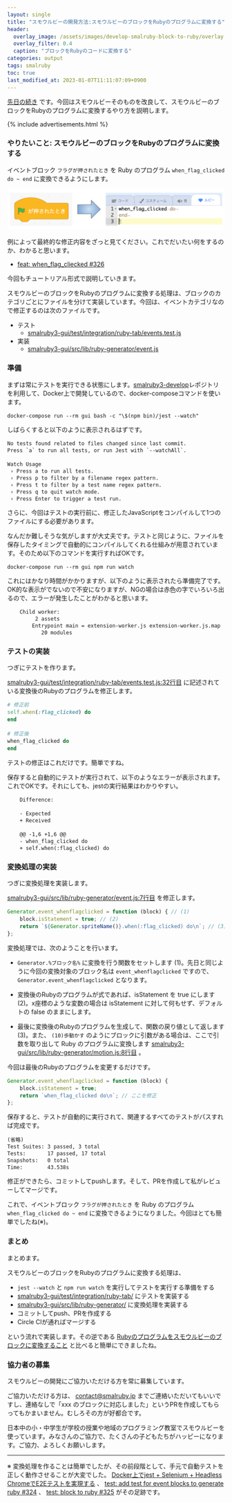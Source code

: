 ```yaml
---
layout: single
title: "スモウルビーの開発方法:スモウルビーのブロックをRubyのプログラムに変換する"
header:
  overlay_image: /assets/images/develop-smalruby-block-to-ruby/overlay.png
  overlay_filter: 0.4
  caption: "ブロックをRubyのコードに変換する"
categories: output
tags: smalruby
toc: true
last_modified_at: 2023-01-07T11:11:07:09+0900
---
```


[先日の続き](/output/develop-smalruby-ruby-to-block/) です。今回はスモウルビーそのものを改良して、スモウルビーのブロックをRubyのプログラムに変換するやり方を説明します。

{% include advertisements.html %}

### やりたいこと: スモウルビーのブロックをRubyのプログラムに変換する

イベントブロック `フラグが押されたとき` を Ruby のプログラム `when_flag_clicked do ~ end` に変換できるようにします。

![ブロックをRubyのプログラムに変換する](/assets/images/develop-smalruby-block-to-ruby/overlay.png)

例によって最終的な修正内容をざっと見てください。これでだいたい何をするのか、わかると思います。

- [feat: when\_flag\_cliecked \#326](https://github.com/smalruby/smalruby3-gui/pull/326/files)

今回もチュートリアル形式で説明していきます。

スモウルビーのブロックをRubyのプログラムに変換する処理は、ブロックのカテゴリごとにファイルを分けて実装しています。今回は、イベントカテゴリなので修正するのは次のファイルです。

- テスト
  - [smalruby3\-gui/test/integration/ruby\-tab/events\.test\.js](https://github.com/smalruby/smalruby3-gui/blob/develop/test/integration/ruby-tab/events.test.js)
- 実装
  - [smalruby3\-gui/src/lib/ruby\-generator/event\.js](https://github.com/smalruby/smalruby3-gui/blob/develop/src/lib/ruby-generator/event.js)

### 準備

まずは常にテストを実行できる状態にします。[smalruby3-develop](https://github.com/smalruby/smalruby3-develop)レポジトリを利用して、Docker上で開発しているので、docker-composeコマンドを使います。

```shell
docker-compose run --rm gui bash -c "\$(npm bin)/jest --watch"
```

しばらくすると以下のように表示されるはずです。

```
No tests found related to files changed since last commit.
Press `a` to run all tests, or run Jest with `--watchAll`.

Watch Usage
 › Press a to run all tests.
 › Press p to filter by a filename regex pattern.
 › Press t to filter by a test name regex pattern.
 › Press q to quit watch mode.
 › Press Enter to trigger a test run.
```

さらに、今回はテストの実行前に、修正したJavaScriptをコンパイルして1つのファイルにする必要があります。

なんだか難しそうな気がしますが大丈夫です。テストと同じように、ファイルを保存したタイミングで自動的にコンパイルしてくれる仕組みが用意されています。そのため以下のコマンドを実行すればOKです。

```shell
docker-compose run --rm gui npm run watch
```

これにはかなり時間がかかりますが、以下のように表示されたら準備完了です。OK的な表示がでないので不安になりますが、NGの場合は赤色の字でいろいろ出るので、エラーが発生したことがわかると思います。

```
    Child worker:
         2 assets
        Entrypoint main = extension-worker.js extension-worker.js.map
           20 modules
```

### テストの実装

つぎにテストを作ります。

[smalruby3-gui/test/integration/ruby-tab/events.test.js:32行目](https://github.com/smalruby/smalruby3-gui/blob/646f28b28c9cfa3434413d010670099ffe5b0dfc/test/integration/ruby-tab/events.test.js#L32) に記述されている変換後のRubyのプログラムを修正します。

```ruby
# 修正前
self.when(:flag_clicked) do
end

# 修正後
when_flag_clicked do
end
```

テストの修正はこれだけです。簡単ですね。

保存すると自動的にテストが実行されて、以下のようなエラーが表示されます。これでOKです。それにしても、jestの実行結果はわかりやすい。

```
    Difference:

    - Expected
    + Received

    @@ -1,6 +1,6 @@
    - when_flag_clicked do
    + self.when(:flag_clicked) do
```

### 変換処理の実装

つぎに変換処理を実装します。

[smalruby3-gui/src/lib/ruby-generator/event.js:7行目](https://github.com/smalruby/smalruby3-gui/blob/646f28b28c9cfa3434413d010670099ffe5b0dfc/src/lib/ruby-generator/event.js#L7) を修正します。

```javascript
Generator.event_whenflagclicked = function (block) { // (1)
    block.isStatement = true; // (2)
    return `${Generator.spriteName()}.when(:flag_clicked) do\n`; // (3)
};
```
変換処理では、次のようことを行います。

- `Generator.%ブロック名%` に変換を行う関数をセットします (1)。先日と同じように今回の変換対象のブロック名は `event_whenflagclicked` ですので、 `Generator.event_whenflagclicked` となります。
- 変換後のRubyのプログラムが式であれば、isStatement を true にします (2)。x座標のような変数の場合は isStatement に対して何もせず、デフォルトの false のままにします。

- 最後に変換後のRubyのプログラムを生成して、関数の戻り値として返します(3)。また、 `(10)歩動かす` のようにブロックに引数がある場合は、ここで引数を取り出して Ruby のプログラムに変換します [smalruby3-gui/src/lib/ruby-generator/motion.js:8行目](https://github.com/smalruby/smalruby3-gui/blob/646f28b28c9cfa3434413d010670099ffe5b0dfc/src/lib/ruby-generator/motion.js#L8) 。

今回は最後のRubyのプログラムを変更するだけです。

```javascript
Generator.event_whenflagclicked = function (block) {
    block.isStatement = true;
    return `when_flag_clicked do\n`; // ここを修正
};
```

保存すると、テストが自動的に実行されて、関連するすべてのテストがパスすれば完成です。

```
(省略)
Test Suites: 3 passed, 3 total
Tests:       17 passed, 17 total
Snapshots:   0 total
Time:        43.538s
```

修正ができたら、コミットしてpushします。そして、PRを作成して私がレビューしてマージです。

これで、イベントブロック `フラグが押されたとき` を Ruby のプログラム `when_flag_clicked do ~ end` に変換できるようになりました。今回はとても簡単でしたね(※)。

### まとめ

まとめます。

スモウルビーのブロックをRubyのプログラムに変換する処理は、

- `jest --watch` と `npm run watch` を実行してテストを実行する準備をする
- [smalruby3\-gui/test/integration/ruby\-tab/](https://github.com/smalruby/smalruby3-gui/blob/develop/test/integration/ruby-tab/) にテストを実装する
- [smalruby3\-gui/src/lib/ruby\-generator/](https://github.com/smalruby/smalruby3-gui/blob/develop/src/lib/ruby-generator/) に変換処理を実装する
- コミットしてpush、PRを作成する
- Circle CIが通ればマージする

という流れで実装します。その逆である [Rubyのプログラムをスモウルビーのブロックに変換すること](/output/develop-smalruby-ruby-to-block/) と比べると簡単にできましたね。

### 協力者の募集

スモウルビーの開発にご協力いただける方を常に募集しています。

ご協力いただける方は、 contact@smalruby.jp までご連絡いただいてもいいですし、連絡なしで「xxx のブロックに対応しました」というPRを作成してもらってもかまいません。むしろその方が好都合です。

日本中の小・中学生が学校の授業や地域のプログラミング教室でスモウルビーを使っています。みなさんのご協力で、たくさんの子どもたちがハッピーになります。ご協力、よろしくお願いします。

- - -

※ 変換処理を作ることは簡単でしたが、その前段階として、手元で自動テストを正しく動作させることが大変でした。 [Docker上でjest + Selenium + Headless ChromeでE2Eテストを実現する](/output/docker-jest-e2e-test/) 、 [test: add test for event blocks to generate ruby \#324](https://github.com/smalruby/smalruby3-gui/pull/324/files) 、 [test: block to ruby \#325](https://github.com/smalruby/smalruby3-gui/pull/325/files) がその足跡です。
